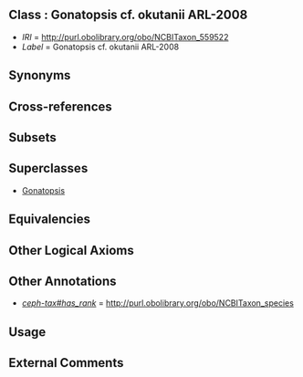 
## Class : Gonatopsis cf. okutanii ARL-2008

 * *IRI* = http://purl.obolibrary.org/obo/NCBITaxon_559522
 * *Label* = Gonatopsis cf. okutanii ARL-2008

## Synonyms


## Cross-references


## Subsets


## Superclasses

 * [Gonatopsis](../../NCBITaxon/48/NCBITaxon_93048.md)

## Equivalencies


## Other Logical Axioms


## Other Annotations

 * *[ceph-tax#has_rank](../../ceph-tax#has/nk/ceph-tax#has_rank.md)* = http://purl.obolibrary.org/obo/NCBITaxon_species

## Usage


## External Comments

